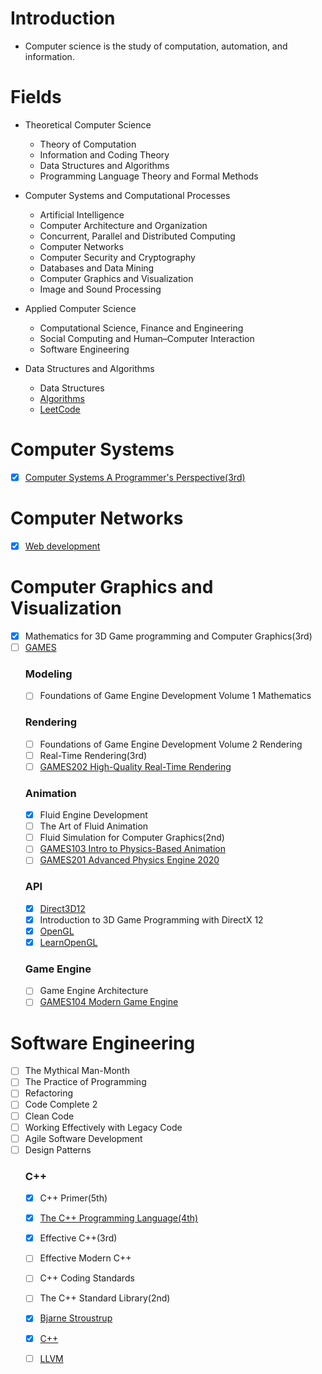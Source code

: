 # Introduction
 - Computer science is the study of computation, automation, and information.

# Fields
- Theoretical Computer Science
  - Theory of Computation
  - Information and Coding Theory
  - Data Structures and Algorithms
  - Programming Language Theory and Formal Methods
- Computer Systems and Computational Processes
    - Artificial Intelligence
    - Computer Architecture and Organization
    - Concurrent, Parallel and Distributed Computing
    - Computer Networks
    - Computer Security and Cryptography
    - Databases and Data Mining
    - Computer Graphics and Visualization 
    - Image and Sound Processing
- Applied Computer Science
    - Computational Science, Finance and Engineering
    - Social Computing and Human–Computer Interaction
    - Software Engineering

- Data Structures and Algorithms
  - Data Structures
  - [Algorithms](https://programmercarl.com)
  - [LeetCode](https://leetcode-cn.com)

# Computer Systems
- [x] [Computer Systems A Programmer's Perspective(3rd)](http://csapp.cs.cmu.edu/3e/home.html)

# Computer Networks
- [x] [Web development](https://www.youtube.com/watch?v=VfGW0Qiy2I0)

# Computer Graphics and Visualization
- [x] Mathematics for 3D Game programming and Computer Graphics(3rd)
- [ ] [GAMES](https://games-cn.org)
  ### Modeling
  - [ ] Foundations of Game Engine Development Volume 1 Mathematics
  ### Rendering
  - [ ] Foundations of Game Engine Development Volume 2 Rendering
  - [ ] Real-Time Rendering(3rd)
  - [ ] [GAMES202 High-Quality Real-Time Rendering](https://www.bilibili.com/video/BV1YK4y1T7yY)
  ### Animation
  - [x] Fluid Engine Development
  - [ ] The Art of Fluid Animation
  - [ ] Fluid Simulation for Computer Graphics(2nd)
  - [ ] [GAMES103 Intro to Physics-Based Animation](https://www.bilibili.com/video/BV12Q4y1S73g)
  - [ ] [GAMES201 Advanced Physics Engine 2020](https://www.bilibili.com/video/BV1ZK411H7Hc)
  ### API
  - [x] [Direct3D12](https://docs.microsoft.com/en-us/windows/win32/direct3d12/direct3d-12-graphics)
  - [x] Introduction to 3D Game Programming with DirectX 12
  - [x] [OpenGL](https://www.khronos.org/opengl/)
  - [x] [LearnOpenGL](https://learnopengl.com)
  ### Game Engine
  - [ ] Game Engine Architecture
  - [ ] [GAMES104 Modern Game Engine](https://www.bilibili.com/video/BV1oU4y1R7Km)
 
# Software Engineering
- [ ] The Mythical Man-Month
- [ ] The Practice of Programming
- [ ] Refactoring
- [ ] Code Complete 2
- [ ] Clean Code
- [ ] Working Effectively with Legacy Code
- [ ] Agile Software Development
- [ ] Design Patterns
  ### C++
  - [x] C++ Primer(5th)
  - [x] [The C++ Programming Language(4th)](https://www.stroustrup.com/4th.html)
  - [x] Effective C++(3rd)
  - [ ] Effective Modern C++
  - [ ] C++ Coding Standards
  - [ ] The C++ Standard Library(2nd)
  - [x] [Bjarne Stroustrup](https://www.stroustrup.com)
  - [x] [C++](https://isocpp.org)
  - [ ] [LLVM](https://www.llvm.org)
  
